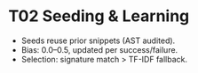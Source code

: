 # T02 Seeding & Learning
- Seeds reuse prior snippets (AST audited).
- Bias: 0.0–0.5, updated per success/failure.
- Selection: signature match > TF-IDF fallback.